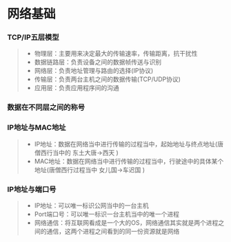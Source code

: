 # 网络基础
### TCP/IP五层模型
> - 物理层：主要用来决定最大的传输速率，传输距离，抗干扰性
> - 数据链路层：负责设备之间的数据帧传送与识别
> - 网络层：负责地址管理与路由的选择(IP协议)
> - 传输层：负责两台主机之间的数据传输(TCP/UDP协议)
> - 应用层：负责应用程序间的沟通
### 数据在不同层之间的称号
### IP地址与MAC地址
> - IP地址：数据在网络当中进行传输的过程当中，起始地址与终点地址(唐僧西行当中的 东土大唐->西天 )
> - MAC地址：数据在网络当中进行传输的过程当中，行驶途中的具体某个地址(唐僧西行过程当中 女儿国->车迟国 )
### IP地址与端口号
>- IP地址：可以唯一标识公网当中的一台主机
>- Port端口号：可以唯一标识一台主机当中的唯一个进程
>- 网络通信：将互联网看成是一个大的OS，网络通信其实就是两个进程之间的通信，这两个进程之间看到的同一份资源就是网络
